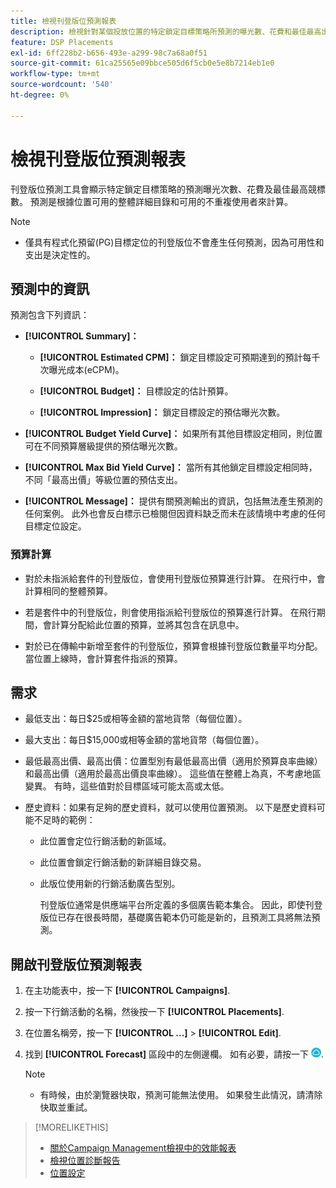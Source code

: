 ```yaml
---
title: 檢視刊登版位預測報表
description: 檢視針對某個投放位置的特定鎖定目標策略所預測的曝光數、花費和最佳最高出價。
feature: DSP Placements
exl-id: 6ff228b2-b656-493e-a299-98c7a68a0f51
source-git-commit: 61ca25565e09bbce505d6f5cb0e5e8b7214eb1e0
workflow-type: tm+mt
source-wordcount: '540'
ht-degree: 0%

---
```


# 檢視刊登版位預測報表

<!-- Does this really belong in the Campaign Management > Reports section or in the Placements section? -->

刊登版位預測工具會顯示特定鎖定目標策略的預測曝光次數、花費及最佳最高競標數。 預測是根據位置可用的整體詳細目錄和可用的不重複使用者來計算。

>[!NOTE]
>
>* 僅具有程式化預留(PG)目標定位的刊登版位不會產生任何預測，因為可用性和支出是決定性的。

## 預測中的資訊

預測包含下列資訊：

* **[!UICONTROL Summary]：**

   * **[!UICONTROL Estimated CPM]：** 鎖定目標設定可預期達到的預計每千次曝光成本(eCPM)。

   * **[!UICONTROL Budget]：** 目標設定的估計預算。

   * **[!UICONTROL Impression]：** 鎖定目標設定的預估曝光次數。

* **[!UICONTROL Budget Yield Curve]：** 如果所有其他目標設定相同，則位置可在不同預算層級提供的預估曝光次數。

* **[!UICONTROL Max Bid Yield Curve]：** 當所有其他鎖定目標設定相同時，不同「最高出價」等級位置的預估支出。

* **[!UICONTROL Message]：** 提供有關預測輸出的資訊，包括無法產生預測的任何案例。 此外也會反白標示已檢閱但因資料缺乏而未在該情境中考慮的任何目標定位設定。

### 預算計算

* 對於未指派給套件的刊登版位，會使用刊登版位預算進行計算。 在飛行中，會計算相同的整體預算。

* 若是套件中的刊登版位，則會使用指派給刊登版位的預算進行計算。 在飛行期間，會計算分配給此位置的預算，並將其包含在訊息中。

* 對於已在傳輸中新增至套件的刊登版位，預算會根據刊登版位數量平均分配。 當位置上線時，會計算套件指派的預算。

## 需求

* 最低支出：每日$25或相等金額的當地貨幣（每個位置）。

* 最大支出：每日$15,000或相等金額的當地貨幣（每個位置）。

* 最低最高出價、最高出價：位置型別有最低最高出價（適用於預算良率曲線）和最高出價（適用於最高出價良率曲線）。 這些值在整體上為真，不考慮地區變異。 有時，這些值對於目標區域可能太高或太低。

* 歷史資料：如果有足夠的歷史資料，就可以使用位置預測。 以下是歷史資料可能不足時的範例：

   * 此位置會定位行銷活動的新區域。

   * 此位置會鎖定行銷活動的新詳細目錄交易。

   * 此版位使用新的行銷活動廣告型別。

     刊登版位通常是供應端平台所定義的多個廣告範本集合。 因此，即使刊登版位已存在很長時間，基礎廣告範本仍可能是新的，且預測工具將無法預測。

## 開啟刊登版位預測報表

1. 在主功能表中，按一下 **[!UICONTROL Campaigns]**.

1. 按一下行銷活動的名稱，然後按一下 **[!UICONTROL Placements]**.

1. 在位置名稱旁，按一下  **[!UICONTROL ...]** > **[!UICONTROL Edit]**.

1. 找到 **[!UICONTROL Forecast]** 區段中的左側邊欄。 如有必要，請按一下 ![預測](/help/dsp/assets/placement-forecast.png).

   >[!NOTE]
   >
   >* 有時候，由於瀏覽器快取，預測可能無法使用。 如果發生此情況，請清除快取並重試。

>[!MORELIKETHIS]
>
>* [關於Campaign Management檢視中的效能報表](campaign-reports-about.md)
>* [檢視位置診斷報告](/help/dsp/campaign-management/reports/placement-diagnostics.md)
>* [位置設定](/help/dsp/campaign-management/placements/placement-settings.md)
